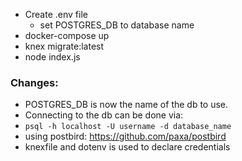 - Create .env file
  - set POSTGRES_DB to database name
- docker-compose up
- knex migrate:latest
- node index.js

### Changes:
- POSTGRES_DB is now the name of the db to use.
- Connecting to the db can be done via:
 - `psql -h localhost -U username -d database_name`
 - using postbird: https://github.com/paxa/postbird
- knexfile and dotenv is used to declare credentials
